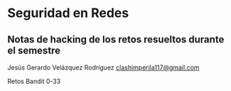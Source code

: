 # Seguridad en Redes
## Notas de hacking de los retos resueltos durante el semestre

Jesús Gerardo Velázquez Rodríguez
clashimperila117@gmail.com

Retos Bandit 0-33
